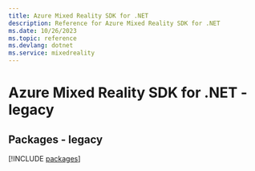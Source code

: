 ```yaml
---
title: Azure Mixed Reality SDK for .NET
description: Reference for Azure Mixed Reality SDK for .NET
ms.date: 10/26/2023
ms.topic: reference
ms.devlang: dotnet
ms.service: mixedreality
---
```

# Azure Mixed Reality SDK for .NET - legacy
## Packages - legacy
[!INCLUDE [packages](mixed-reality-index.md)]